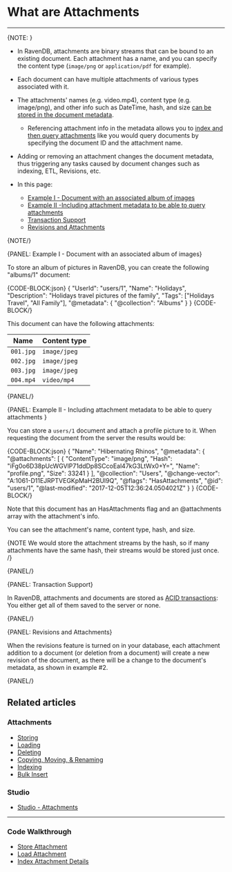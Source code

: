 # What are Attachments

---

{NOTE: }

* In RavenDB, attachments are binary streams that can be bound to an existing document. 
  Each attachment has a name, and you can specify the content type (`image/png` or `application/pdf` for example).

* Each document can have multiple attachments of various types associated with it.

* The attachments' names (e.g. video.mp4), content type (e.g. image/png), and other info such as DateTime, hash, and size 
  [can be stored in the document metadata](../../document-extensions/attachments/what-are-attachments#example-ii---including-attachment-metadata-to-be-able-to-query-attachments).  
   * Referencing attachment info in the metadata allows you to [index and then query attachments](../../document-extensions/attachments/indexing) 
     like you would query documents by specifying the document ID and the attachment name.  

* Adding or removing an attachment changes the document metadata, thus triggering any tasks caused by document changes such as indexing, ETL, Revisions, etc.

* In this page:
   * [Example I - Document with an associated album of images](../../document-extensions/attachments/what-are-attachments#example-i---document-with-an-associated-album-of-images)
   * [Example II -Including attachment metadata to be able to query attachments](../../document-extensions/attachments/what-are-attachments#example-ii---including-attachment-metadata-to-be-able-to-query-attachments)
   * [Transaction Support](../../document-extensions/attachments/what-are-attachments#transaction-support)
   * [Revisions and Attachments](../../document-extensions/attachments/what-are-attachments#revisions-and-attachments)

{NOTE/}

{PANEL: Example I - Document with an associated album of images}

To store an album of pictures in RavenDB, you can create the following "albums/1" document:

{CODE-BLOCK:json}
{
    "UserId": "users/1",
    "Name": "Holidays",
    "Description": "Holidays travel pictures of the family",
    "Tags": ["Holidays Travel", "All Family"],
    "@metadata": {
        "@collection": "Albums"
    }
}
{CODE-BLOCK/}

This document can have the following attachments:

| Name | Content type |
| - | - |
| `001.jpg` | `image/jpeg` |
| `002.jpg` | `image/jpeg` |
| `003.jpg` | `image/jpeg` |
| `004.mp4` | `video/mp4`  |

{PANEL/}

{PANEL: Example II - Including attachment metadata to be able to query attachments }

You can store a `users/1` document and attach a profile picture to it.
When requesting the document from the server the results would be:

{CODE-BLOCK:json}
{
  "Name": "Hibernating Rhinos",
  "@metadata": {
    "@attachments": [
      {
        "ContentType": "image/png",
        "Hash": "iFg0o6D38pUcWGVlP71ddDp8SCcoEal47kG3LtWx0+Y=",
        "Name": "profile.png",
        "Size": 33241
      }
    ],
    "@collection": "Users",
    "@change-vector": "A:1061-D11EJRPTVEGKpMaH2BUl9Q",
    "@flags": "HasAttachments",
    "@id": "users/1",
    "@last-modified": "2017-12-05T12:36:24.0504021Z"
  }
}
{CODE-BLOCK/}

Note that this document has an HasAttachments flag and an @attachments array with the attachment's info.

You can see the attachment's name, content type, hash, and size.

{NOTE We would store the attachment streams by the hash, so if many attachments have the same hash, their streams would be stored just once. /}

{PANEL/}

{PANEL: Transaction Support}

In RavenDB, attachments and documents are stored as [ACID transactions](../../client-api/session/what-is-a-session-and-how-does-it-work#batching): 
You either get all of them saved to the server or none.

{PANEL/}

{PANEL: Revisions and Attachments}

When the revisions feature is turned on in your database, each attachment addition to a document (or deletion from a document) will create a new revision of the document, 
as there will be a change to the document's metadata, as shown in example #2. 

{PANEL/}

## Related articles

### Attachments

- [Storing](../../document-extensions/attachments/storing)
- [Loading](../../document-extensions/attachments/loading)
- [Deleting](../../document-extensions/attachments/deleting)
- [Copying, Moving, & Renaming](../../document-extensions/attachments/copying-moving-renaming)
- [Indexing](../../document-extensions/attachments/indexing)
- [Bulk Insert](../../document-extensions/attachments/bulk-insert)

### Studio

- [Studio - Attachments](../../studio/database/document-extensions/attachments)

---

### Code Walkthrough

- [Store Attachment](https://demo.ravendb.net/demos/csharp/attachments/store-attachment)
- [Load Attachment](https://demo.ravendb.net/demos/csharp/attachments/load-attachment)
- [Index Attachment Details](https://demo.ravendb.net/demos/csharp/attachments/index-attachment-details)

